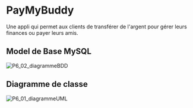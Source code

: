 # PayMyBuddy

Une appli qui permet aux clients de transférer de l'argent pour gérer leurs finances ou payer leurs amis.​
## Model de Base MySQL
![P6_02_diagrammeBDD](https://user-images.githubusercontent.com/44467171/158888033-ef19ac4a-89b1-4716-be31-bc08044f8882.png)

## Diagramme de classe
![P6_01_diagrammeUML](https://user-images.githubusercontent.com/44467171/158888612-679a402a-79cd-4884-b8b1-8bca9c34fcb2.png)

